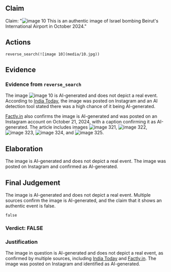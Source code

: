 ## Claim
Claim: "![image 10](media/10.jpg) This is an authentic image of Israel bombing Beirut's International Airport in October 2024."

## Actions
```
reverse_search(![image 10](media/10.jpg))
```

## Evidence
### Evidence from `reverse_search`
The image ![image 10](media/10.jpg) is AI-generated and does not depict a real event. According to [India Today](https://www.indiatoday.in/fact-check/story/fact-check-photo-middle-east-airlines-flight-israel-airstrikes-beirut-lebanon-ai-generated-2622766-2024-10-24), the image was posted on Instagram and an AI detection tool stated there was a high chance of it being AI-generated.

[Factly.in](https://factly.in/an-ai-generated-image-of-a-plane-landing-at-beirut-international-airport-surrounded-by-fire-and-smoke-is-falsely-shared-as-real/) also confirms the image is AI-generated and was posted on an Instagram account on October 21, 2024, with a caption confirming it as AI-generated. The article includes images ![image 321](media/2025-07-18_13-39-1752845988-189557.jpg), ![image 322](media/2025-07-18_13-39-1752845990-391928.jpg), ![image 323](media/2025-07-18_13-39-1752845991-912763.jpg), ![image 324](media/2025-07-18_13-39-1752845993-148467.jpg), and ![image 325](media/2025-07-18_13-39-1752845994-877501.jpg).


## Elaboration
The image is AI-generated and does not depict a real event. The image was posted on Instagram and confirmed as AI-generated.


## Final Judgement
The image is AI-generated and does not depict a real event. Multiple sources confirm the image is AI-generated, and the claim that it shows an authentic event is false.

`false`

### Verdict: FALSE

### Justification
The image in question is AI-generated and does not depict a real event, as confirmed by multiple sources, including [India Today](https://www.indiatoday.in/fact-check/story/fact-check-photo-middle-east-airlines-flight-israel-airstrikes-beirut-lebanon-ai-generated-2622766-2024-10-24) and [Factly.in](https://factly.in/an-ai-generated-image-of-a-plane-landing-at-beirut-international-airport-surrounded-by-fire-and-smoke-is-falsely-shared-as-real/). The image was posted on Instagram and identified as AI-generated.
